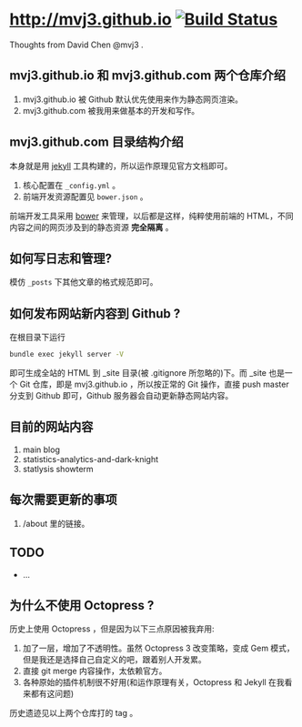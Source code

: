 http://mvj3.github.io [![Build Status](https://travis-ci.org/mvj3/mvj3.github.com.png)](https://travis-ci.org/mvj3/mvj3.github.com)
==========================================
Thoughts from David Chen @mvj3 .

mvj3.github.io 和 mvj3.github.com 两个仓库介绍
------------------------------------------
1. mvj3.github.io 被 Github 默认优先使用来作为静态网页渲染。
2. mvj3.github.com 被我用来做基本的开发和写作。


mvj3.github.com 目录结构介绍
------------------------------------------
本身就是用 [jekyll](http://jekyllrb.com) 工具构建的，所以运作原理见官方文档即可。

1. 核心配置在 `_config.yml` 。
2. 前端开发资源配置见 `bower.json` 。

前端开发工具采用 [bower](http://bower.io) 来管理，以后都是这样，纯粹使用前端的
HTML，不同内容之间的网页涉及到的静态资源 **完全隔离** 。


如何写日志和管理?
------------------------------------------
模仿 `_posts` 下其他文章的格式规范即可。

如何发布网站新内容到 Github ?
------------------------------------------
在根目录下运行

```bash
bundle exec jekyll server -V
```

即可生成全站的 HTML 到 _site 目录(被 .gitignore 所忽略的)下。而 _site
也是一个 Git 仓库，即是 mvj3.github.io ，所以按正常的 Git 操作，直接
push master 分支到 Github 即可，Github 服务器会自动更新静态网站内容。

目前的网站内容
------------------------------------------
1. main blog
2. statistics-analytics-and-dark-knight
3. statlysis showterm

每次需要更新的事项
------------------------------------------
1. /about 里的链接。


TODO
------------------------------------------
* ...


为什么不使用 Octopress ?
------------------------------------------
历史上使用 Octopress ，但是因为以下三点原因被我弃用:

1. 加了一层，增加了不透明性。虽然 Octopress 3 改变策略，变成 Gem
   模式，但是我还是选择自己自定义的吧，跟着别人开发累。
2. 直接 git merge 内容操作，太依赖官方。
3. 各种原始的插件机制很不好用(和运作原理有关，Octopress 和 Jekyll
   在我看来都有这问题)

历史遗迹见以上两个仓库打的 tag 。
